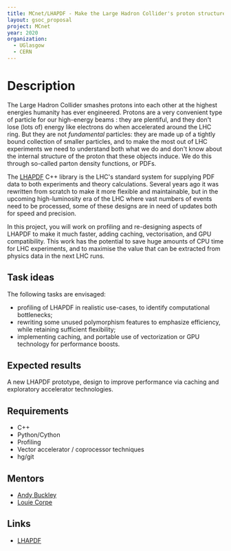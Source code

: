 ```yaml
---
title: MCnet/LHAPDF - Make the Large Hadron Collider's proton structure library FAST!
layout: gsoc_proposal
project: MCnet
year: 2020
organization:
  - UGlasgow
  - CERN
---
```


# Description

The Large Hadron Collider smashes protons into each other at the highest energies humanity has ever engineered. Protons are a very convenient type of particle for our high-energy beams : they are plentiful, and they don't lose (lots of) energy like electrons do when accelerated around the LHC ring. But they are not *fundamental* particles: they are made up of a tightly bound collection of smaller particles, and to make the most out of LHC experiments we need to understand both what we do and don't know about the internal structure of the proton that these objects induce. We do this through so-called parton density functions, or PDFs.

The [LHAPDF](https://lhapdf.hepforge.org) C++ library is the LHC's standard system for supplying PDF data to both experiments and theory calculations. Several years ago it was rewritten from scratch to make it more flexible and maintainable, but in the upcoming high-luminosity era of the LHC where vast numbers of events need to be processed, some of these designs are in need of updates both for speed and precision.

In this project, you will work on profiling and re-designing aspects of LHAPDF to make it much faster, adding caching, vectorisation, and GPU compatibility. This work has the potential to save huge amounts of CPU time for LHC experiments, and to maximise the value that can be extracted from physics data in the next LHC runs.

## Task ideas

The following tasks are envisaged:

 * profiling of LHAPDF in realistic use-cases, to identify computational bottlenecks;
 * rewriting some unused polymorphism features to emphasize efficiency, while retaining sufficient flexibility;
 * implementing caching, and portable use of vectorization or GPU technology for performance boosts.

## Expected results

A new LHAPDF prototype, design to improve performance via caching and exploratory accelerator technologies.

## Requirements

 * C++
 * Python/Cython
 * Profiling
 * Vector accelerator / coprocessor techniques
 * hg/git

## Mentors

 * [Andy Buckley](mailto:andy.buckley@cern.ch)
 * [Louie Corpe](mailto:lcorpe@cern.ch)

## Links

 * [LHAPDF](https://lhapdf.hepforge.org)
